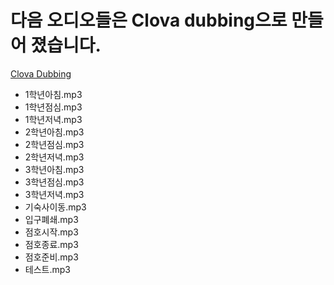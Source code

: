 # 다음 오디오들은 Clova dubbing으로 만들어 졌습니다.
[Clova Dubbing](https://clovadubbing.naver.com/)

* 1학년아침.mp3
* 1학년점심.mp3
* 1학년저녁.mp3
* 2학년아침.mp3
* 2학년점심.mp3
* 2학년저녁.mp3
* 3학년아침.mp3
* 3학년점심.mp3
* 3학년저녁.mp3
* 기숙사이동.mp3
* 입구폐쇄.mp3
* 점호시작.mp3
* 점호종료.mp3
* 점호준비.mp3
* 테스트.mp3


